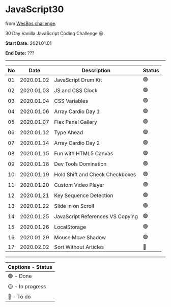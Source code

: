 # JavaScript30

from [WesBos challenge](https://javascript30.com). 

30 Day Vanilla JavaScript Coding Challenge 😃.

**Start Date:** 2021.01.01

**End Date:** ???

___

No | Date        | Description            | Status |
--|-----------|------------------------|---|
01 | 2020.01.02 | JavaScript Drum Kit | 🟢 |
02 | 2020.01.03 | JS and CSS Clock | 🟢 |
03 | 2020.01.04 | CSS Variables | 🟢 |
04 | 2020.01.06 | Array Cardio Day 1 | 🟢 |
05 | 2020.01.07 | Flex Panel Gallery | 🟢 |
06 | 2020.01.12 | Type Ahead | 🟢 |
07 | 2020.01.14 | Array Cardio Day 2 | 🟢 |
08 | 2020.01.15 | Fun with HTML5 Canvas | 🟢 |
09 | 2020.01.18 | Dev Tools Domination | 🟢 |
10 | 2020.01.19 | Hold Shift and Check Checkboxes | 🟢 |
11 | 2020.01.20 | Custom Video Player | 🟢 |
12 | 2020.01.21 | Key Sequence Detection | 🟢 |
13 | 2020.01.22 | Slide in on Scroll | 🟢 |
14 | 2020.01.25 | JavaScript References VS Copying | 🟢 |
15 | 2020.01.26 | LocalStorage | 🟢 |
16 | 2020.01.29 | Mouse Move Shadow | 🟢 |
17 | 2020.02.02 | Sort Without Articles | 🔴 |
___

| Captions - Status |
|---------|
| 🟢 - Done |
| 🟡 - In progress |
| 🔴 - To do |
